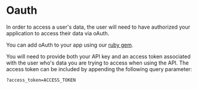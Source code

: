 # Oauth

In order to access a user's data, the user will need to have authorized your application to access their data via oAuth.

You can add oAuth to your app using our <a href="https://github.com/earlymarket/omniauth-coposition-oauth2">ruby gem</a>.

You will need to provide both your API key and an access token associated with the user who's data you are trying to access when using the API. The access token can be included by appending the following query parameter:

<code>?access_token=ACCESS_TOKEN</code>

